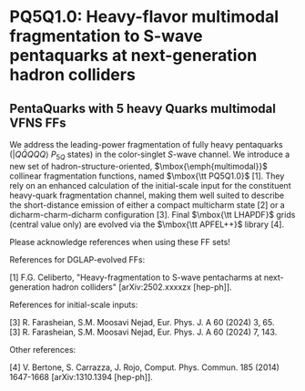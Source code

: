# PQ5Q1.0: Heavy-flavor multimodal fragmentation to S-wave pentaquarks at next-generation hadron colliders
## PentaQuarks with 5 heavy Quarks multimodal VFNS FFs

We address the leading-power fragmentation of fully heavy pentaquarks ($|Q\bar{Q}QQQ\rangle$ $P_{5Q}$ states) in the color-singlet $S$-wave channel. We introduce a new set of hadron-structure-oriented, $\mbox{\emph{multimodal}}$ collinear fragmentation functions, named $\mbox{\tt PQ5Q1.0}$ [1].
They rely on an enhanced calculation of the initial-scale input for the constituent heavy-quark fragmentation channel, making them well suited to describe the short-distance emission of either a compact multicharm state [2] or a dicharm-charm-dicharm configuration [3]. Final $\mbox{\tt LHAPDF}$ grids (central value only) are evolved via the $\mbox{\tt APFEL++}$ library [4].


Please acknowledge references when using these FF sets!  

References for DGLAP-evolved FFs:

[1] F.G. Celiberto, "Heavy-fragmentation to S-wave pentacharms at next-generation hadron colliders" [arXiv:2502.xxxxzx [hep-ph]].  

References for initial-scale inputs:

[3] R. Farasheian, S.M. Moosavi Nejad, Eur. Phys. J. A 60 (2024) 3, 65.    
[3] R. Farasheian, S.M. Moosavi Nejad, Eur. Phys. J. A 60 (2024) 7, 143.  

Other references:

[4] V. Bertone, S. Carrazza, J. Rojo, Comput. Phys. Commun. 185 (2014) 1647-1668 [arXiv:1310.1394 [hep-ph]].  

